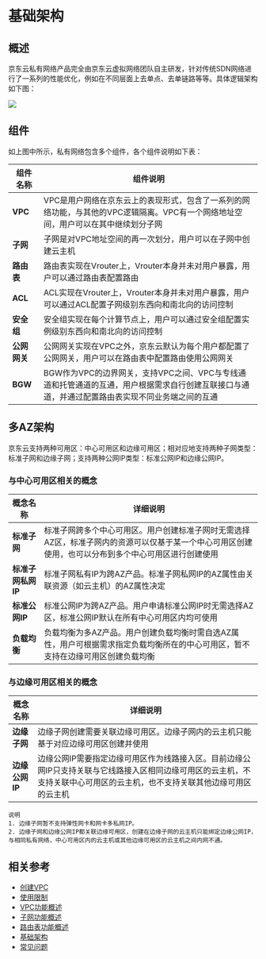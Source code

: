 # 基础架构 

## 概述

京东云私有网络产品完全由京东云虚拟网络团队自主研发，针对传统SDN网络进行了一系列的性能优化，例如在不同层面上去单点、去单链路等等。具体逻辑架构如下图： 

![](image/Networking/Virtual-Private-Cloud/Basic-Infrastructure.png)


## 组件

如上图中所示，私有网络包含多个组件，各个组件说明如下表：

| 组件名称     | 组件说明                                                     |
| ------------ | ------------------------------------------------------------ |
| **VPC**      | VPC是用户网络在京东云上的表现形式，包含了一系列的网络功能，与其他的VPC逻辑隔离。VPC有一个网络地址空间，用户可以在其中继续划分子网 |
| **子网**     | 子网是对VPC地址空间的再一次划分，用户可以在子网中创建云主机  |
| **路由表**   | 路由表实现在Vrouter上，Vrouter本身并未对用户暴露，用户可以通过路由表配置路由 |
| **ACL**      | ACL实现在Vrouter上，Vrouter本身并未对用户暴露，用户可以通过ACL配置子网级别东西向和南北向的访问控制 |
| **安全组**   | 安全组实现在每个计算节点上，用户可以通过安全组配置实例级别东西向和南北向的访问控制 |
| **公网网关** | 公网网关实现在VPC之外，京东云默认为每个用户都配置了公网网关，用户可以在路由表中配置路由使用公网网关 |
| **BGW**      | BGW作为VPC的边界网关，支持VPC之间、VPC与专线通道和托管通道的互通，用户根据需求自行创建互联接口与通道，并通过配置路由表实现不同业务端之间的互通 |



## 多AZ架构

京东云支持两种可用区：中心可用区和边缘可用区；相对应地支持两种子网类型：标准子网和边缘子网；支持两种公网IP类型：标准公网IP和边缘公网IP。

### 与中心可用区相关的概念

| 概念名称           | 详细说明                                                     |
| ------------------ | ------------------------------------------------------------ |
| **标准子网**       | 标准子网跨多个中心可用区。用户创建标准子网时无需选择AZ区，标准子网内的资源可以仅基于某一个中心可用区创建使用，也可以分布到多个中心可用区进行创建使用 |
| **标准子网私网IP** | 标准子网私有IP为跨AZ产品。标准子网私网IP的AZ属性由关联资源（如云主机）的AZ属性决定 |
| **标准公网IP**     | 标准公网IP为跨AZ产品。用户申请标准公网IP时无需选择AZ区，标准公网IP默认在所有中心可用区内均可使用 |
| **负载均衡**       | 负载均衡为多AZ产品。用户创建负载均衡时需自选AZ属性，用户可根据需求指定负载均衡所在的中心可用区，暂不支持在边缘可用区创建负载均衡 |

### 与边缘可用区相关的概念

| 概念名称       | 详细说明                                                     |
| -------------- | ------------------------------------------------------------ |
| **边缘子网**   | 边缘子网创建需要关联边缘可用区。边缘子网内的云主机只能基于对应边缘可用区创建并使用 |
| **边缘公网IP** | 边缘公网IP需要指定边缘可用区作为线路接入区。目前边缘公网IP只支持关联与它线路接入区相同边缘可用区的云主机，不支持关联中心可用区的云主机，也不支持关联其他边缘可用区的云主机 |

```
说明
1. 边缘子网暂不支持弹性网卡和网卡多私网IP。
2. 边缘子网和边缘公网IP都关联边缘可用区，创建在边缘子网的云主机只能绑定边缘公网IP，与相同私有网络，中心可用区内的云主机或其他边缘可用区的云主机之间内网不通。
```




## 相关参考

- [创建VPC](../Operation-Guide/VPC-Configuration.md)
- [使用限制](Restrictions.md)
- [VPC功能概述](Features/VPC-Features.md)
- [子网功能概述](Features/Subnet-Features.md)
- [路由表功能概述](Features/Route-Table-Features.md)
- [基础架构](Basic-Infrastructure.md)
- [常见问题](../FAQ/FAQ.md)
